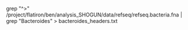 grep "^>" /project/flatiron/ben/analysis_SHOGUN/data/refseq/refseq.bacteria.fna | grep "Bacteroides" > bacteroides_headers.txt
